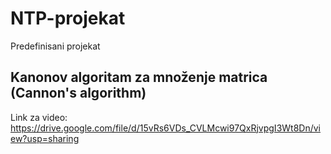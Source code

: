 # NTP-projekat

Predefinisani projekat
## Kanonov algoritam za množenje matrica (Cannon's algorithm)

Link za video: https://drive.google.com/file/d/15vRs6VDs_CVLMcwi97QxRjvpgI3Wt8Dn/view?usp=sharing

